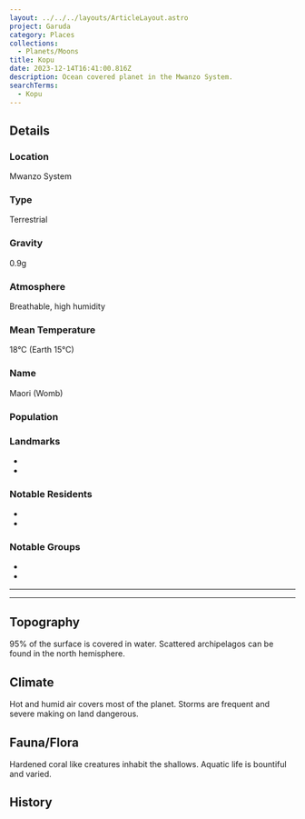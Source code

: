 ```yaml
---
layout: ../../../layouts/ArticleLayout.astro
project: Garuda
category: Places
collections:
  - Planets/Moons
title: Kopu
date: 2023-12-14T16:41:00.816Z
description: Ocean covered planet in the Mwanzo System.
searchTerms:
  - Kopu
---
```

## Details

### Location

Mwanzo System

### Type

Terrestrial

### Gravity

0.9g

### Atmosphere

Breathable, high humidity

### Mean Temperature

18°C (Earth 15°C) 

### Name

Maori (Womb)

### Population


### Landmarks
* 
* 

### Notable Residents
* 
* 

### Notable Groups  
* 
* 

[use double horizontal rule to add a details pane]::
_____
_____

## Topography

95% of the surface is covered in water. Scattered archipelagos can be found in the north hemisphere.

## Climate

Hot and humid air covers most of the planet. Storms are frequent and severe making on land dangerous.

## Fauna/Flora

Hardened coral like creatures inhabit the shallows. Aquatic life is bountiful and varied.

## History
